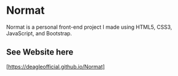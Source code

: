 # Normat
Normat is a personal front-end project I made using HTML5, CSS3, JavaScript, and Bootstrap.

## See Website here
[https://deagleofficial.github.io/Normat]
